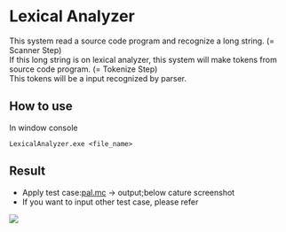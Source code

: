 # Lexical Analyzer

This system read a source code program and recognize a long string. (= Scanner Step)<br/>
If this long string is on lexical analyzer, this system will make tokens from source code program. (= Tokenize Step)<br/>
This tokens will be a input recognized by parser.

## How to use

In window console

```
LexicalAnalyzer.exe <file_name>
```

## Result 

- Apply test case:[pal.mc](https://github.com/KeonHeeLee/study-compiler/blob/master/lexical-analyzer/test/pal.mc) -> output;below cature screenshot
- If you want to input other test case, please refer 

<img src="https://github.com/KeonHeeLee/study-compiler/blob/master/lexical-analyzer/image/01.PNG">
